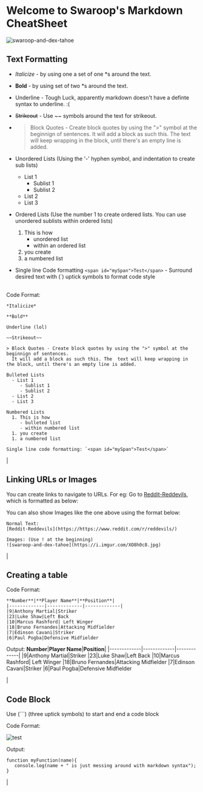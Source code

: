 
# Welcome to Swaroop's Markdown CheatSheet 


![swaroop-and-dex-tahoe](https://i.imgur.com/XO8h0c8.jpg)


## Text Formatting
- *Italicize*  - by using one a set of one *s around the text.  

- **Bold**  - by using set of two *s around the text.

- Underline - Tough Luck, apparently markdown doesn't have a definte syntax to underline. :(

- ~~Strikeout~~ - Use ~~ symbols around the text for strikeout.  

- > Block Quotes - Create block quotes by using the ">" symbol at the beginnign of sentences. It will add a block as such this. The  text will keep wrapping in the block, until there's an empty line is added. 

- Unordered Lists (Using the '-' hyphen symbol, and indentation to create sub lists)
   - List 1
      - Sublist 1
      - Sublist 2
   - List 2
   - List 3

- Ordered Lists (Use the number 1 to create ordered lists. You can use unordered sublists within ordered lists)
   1. This is how
      - unordered list
      - within an ordered list
   1. you create
   1. a numbered list

- Single line Code formatting `<span id="mySpan">Test</span>` - Surround desired text with (`) uptick symbols to format code style

\
Code Format:
 ```
*Italicize*  

**Bold**  

Underline (lol)

~~Strikeout~~ 

> Block Quotes - Create block quotes by using the ">" symbol at the beginnign of sentences.
   It will add a block as such this. The  text will keep wrapping in the block, until there's an empty line is added. 

Bulleted Lists
   - List 1
      - Sublist 1
      - Sublist 2
   - List 2
   - List 3

Numbered Lists
   1. This is how
      - bulleted list
      - within numbered list
   1. you create
   1. a numbered list

Single line code formatting: `<span id="mySpan">Test</span>`
```
 
|
## Linking URLs or Images 
You can create links to navigate to URLs. For eg: Go to [Reddit-Reddevils](https://https://www.reddit.com/r/reddevils/), which is formatted as below: 

You can also show Images like the one above using the format below:
```
Normal Text:
[Reddit-Reddevils](https://https://www.reddit.com/r/reddevils/)

Images: (Use ! at the beginning)
![swaroop-and-dex-tahoe](https://i.imgur.com/XO8h0c8.jpg)

```


|
## Creating a table
Code Format:

```
**Number**|**Player Name**|**Position**|
|-------------|-------------|-------------|
|9|Anthony Martial|Striker
|23|Luke Shaw|Left Back
|10|Marcus Rashford| Left Winger
|18|Bruno Fernandes|Attacking Midfielder
|7|Edinson Cavani|Striker
|6|Paul Pogba|Defensive Midfielder
```
Output:
**Number**|**Player Name**|**Position**|
|-------------|-------------|-------------|
|9|Anthony Martial|Striker
|23|Luke Shaw|Left Back
|10|Marcus Rashford| Left Winger
|18|Bruno Fernandes|Attacking Midfielder
|7|Edinson Cavani|Striker
|6|Paul Pogba|Defensive Midfielder

|
## Code Block
Use (```) (three uptick symbols) to start and end a code block 

Code Format:

![test](https://i.imgur.com/KnF3OLA.png)


Output:
```
function myFunction(name){
   console.log(name + " is just messing around with markdown syntax");
} 

```

|










